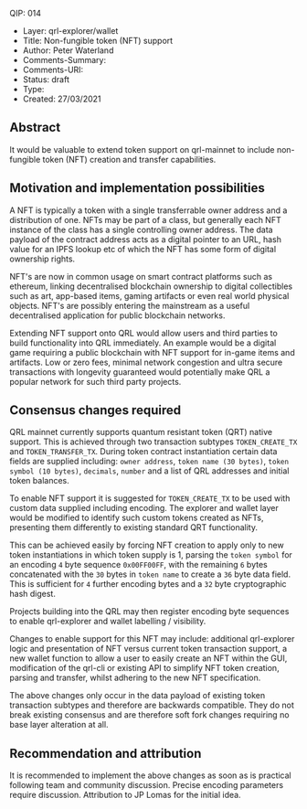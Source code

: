 QIP: 014
* Layer: qrl-explorer/wallet
* Title: Non-fungible token (NFT) support
* Author: Peter Waterland
* Comments-Summary: 
* Comments-URI: 
* Status: draft
* Type: 
* Created: 27/03/2021



## Abstract

It would be valuable to extend token support on qrl-mainnet to include non-fungible token (NFT) creation and transfer capabilities.



## Motivation and implementation possibilities

A NFT is typically a token with a single transferrable owner address and a distribution of one. NFTs may be part of a class, but generally each NFT instance of the class has a single controlling owner address. The data payload of the contract address acts as a digital pointer to an URL, hash value for an IPFS lookup etc of which the NFT has some form of digital ownership rights.

NFT's are now in common usage on smart contract platforms such as ethereum, linking decentralised blockchain ownership to digital collectibles such as art, app-based items, gaming artifacts or even real world physical objects. NFT's are possibly entering the mainstream as a useful decentralised application for public blockchain networks.

Extending NFT support onto QRL would allow users and third parties to build functionality into QRL immediately. An example would be a digital game requiring a public blockchain with NFT support for in-game items and artifacts. Low or zero fees, minimal network congestion and ultra secure transactions with longevity guaranteed would potentially make QRL a popular network for such third party projects.


## Consensus changes required

QRL mainnet currently supports quantum resistant token (QRT) native support. This is achieved through two transaction subtypes `TOKEN_CREATE_TX` and `TOKEN_TRANSFER_TX`. During token contract instantiation certain data fields are supplied including: `owner address`, `token name (30 bytes)`, `token symbol (10 bytes)`, `decimals`, `number` and a list of QRL addresses and initial token balances.

To enable NFT support it is suggested for `TOKEN_CREATE_TX` to be used with custom data supplied including encoding. The explorer and wallet layer would be modified to identify such custom tokens created as NFTs, presenting them differently to existing standard QRT functionality.

This can be achieved easily by forcing NFT creation to apply only to new token instantiations in which token supply is 1, parsing the `token symbol` for an encoding `4` byte sequence `0x00FF00FF`, with the remaining `6` bytes concatenated with the `30` bytes in `token name` to create a `36` byte data field. This is sufficient for `4` further encoding bytes and a `32` byte cryptographic hash digest.

Projects building into the QRL may then register encoding byte sequences to enable qrl-explorer and wallet labelling / visibility.

Changes to enable support for this NFT may include: additional qrl-explorer logic and presentation of NFT versus current token transaction support, a new wallet function to allow a user to easily create an NFT within the GUI, modification of the qrl-cli or existing API to simplify NFT token creation, parsing and transfer, whilst adhering to the new NFT specification.

The above changes only occur in the data payload of existing token transaction subtypes and therefore are backwards compatible. They do not break existing consensus and are therefore soft fork changes requiring no base layer alteration at all.


## Recommendation and attribution

It is recommended to implement the above changes as soon as is practical following team and community discussion. Precise encoding parameters require discussion. Attribution to JP Lomas for the initial idea.




